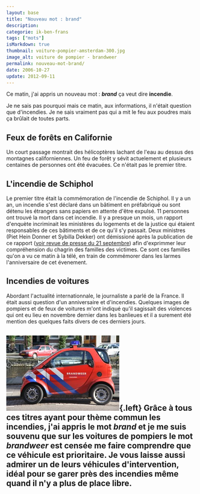 ```yaml
---
layout: base
title: "Nouveau mot : brand"
description: 
categorie: ik-ben-frans
tags: ["mots"]
isMarkdown: true
thumbnail: voiture-pompier-amsterdam-300.jpg
image_alt: voiture de pompier - brandweer
permalink: nouveau-mot-brand/
date: 2006-10-27
update: 2012-09-11
---
```




Ce matin, j'ai appris un nouveau mot : ***brand*** ça veut dire **incendie**.

Je ne sais pas pourquoi mais ce matin, aux informations, il n'était question que d'incendies. Je ne sais vraiment pas qui a mit le feu aux poudres mais ça brûlait de toutes parts.

## Feux de forêts en Californie
Un court passage montrait des hélicoptères lachant de l'eau au dessus des montagnes californiennes. Un feu de forêt y sévit actuelement et plusieurs centaines de personnes ont été évacuées. Ce n'était pas le premier titre.

## L'incendie de Schiphol
Le premier titre était la commémoration de l'incendie de Schiphol. Il y a un an, un incendie s'est déclaré dans un bâtiment en préfabriqué ou sont détenu les étrangers sans papiers en attente d'être expulsé. 11 personnes ont trouvé la mort dans cet incendie. Il y a presque un mois, un rapport d'enquète incriminait les ministères du logements et de la justice qui étaient responsables de ces bâtiments et de ce qu'il s'y passait. Deux ministres (Piet Hein Donner et Sybilla Dekker) ont démissioné  après la publication de ce rapport ([voir revue de presse du 21 septembre](http://www.ambafrance.nl/article.php?id_article=7713)) afin d'exprimmer leur compréhension du chagrin des familles des victimes. Ce sont ces familles qu'on a vu ce matin à la télé, en train de commémorer dans les larmes l'anniversaire de cet évenement.

## Incendies de voitures
Abordant l'actualité internationnale, le journaliste a parlé de la France. Il était aussi question d'un anniversaire et d'incendies. Quelques images de pompiers et de feux de voitures m'ont indiqué qu'il sagissait des violences qui ont eu lieu en novembre dernier dans les banlieues et il a surement été mention des quelques faits divers de ces derniers jours.

![voiture de pompier - brandweer](voiture-pompier-amsterdam-300.jpg){.left}
Grâce à tous ces titres ayant pour thème commun les incendies, j'ai appris le mot ***brand*** et je me suis souvenu que sur les voitures de pompiers le mot *brandweer* est censée me faire comprendre que ce véhicule est prioritaire. Je vous laisse aussi admirer un de leurs véhicules d'intervention, idéal pour se garer près des incendies même quand il n'y a plus de place libre.
---